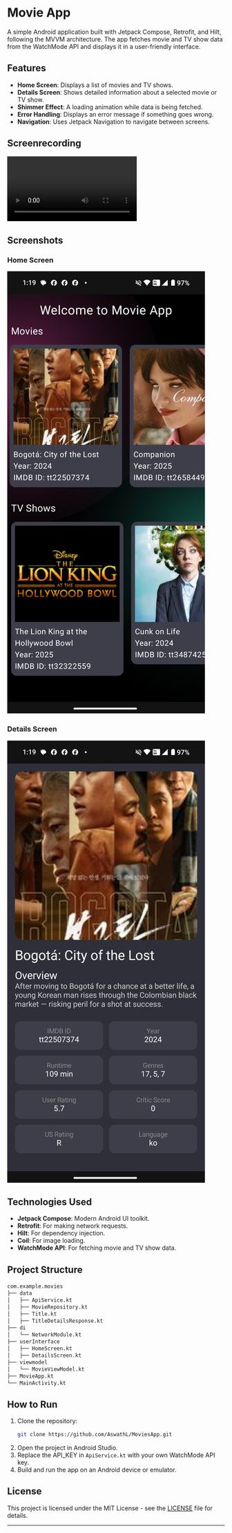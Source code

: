 # Movie App

A simple Android application built with Jetpack Compose, Retrofit, and Hilt, following the MVVM architecture. The app fetches movie and TV show data from the WatchMode API and displays it in a user-friendly interface.

## Features

- **Home Screen**: Displays a list of movies and TV shows.
- **Details Screen**: Shows detailed information about a selected movie or TV show.
- **Shimmer Effect**: A loading animation while data is being fetched.
- **Error Handling**: Displays an error message if something goes wrong.
- **Navigation**: Uses Jetpack Navigation to navigate between screens.

## Screenrecording

![MoviesApp](https://github.com/AswathL/MoviesApp/blob/main/screen-20250215-235936~2.mp4)

## Screenshots

### Home Screen
![Home Screen](https://github.com/AswathL/MoviesApp/blob/main/Screenshot_20250216-011946.png)

### Details Screen
![Details Screen](https://github.com/AswathL/MoviesApp/blob/main/Screenshot_20250216-011952.png)


## Technologies Used

- **Jetpack Compose**: Modern Android UI toolkit.
- **Retrofit**: For making network requests.
- **Hilt**: For dependency injection.
- **Coil**: For image loading.
- **WatchMode API**: For fetching movie and TV show data.

## Project Structure
```
com.example.movies
├── data
│   ├── ApiService.kt
│   ├── MovieRepository.kt
│   ├── Title.kt
│   ├── TitleDetailsResponse.kt
├── di
│   └── NetworkModule.kt
├── userInterface
│   ├── HomeScreen.kt
│   ├── DetailsScreen.kt   
├── viewmodel
│   └── MovieViewModel.kt
├── MovieApp.kt
└── MainActivity.kt
```

## How to Run

1. Clone the repository:
   ```bash
   git clone https://github.com/AswathL/MoviesApp.git
   ```
2. Open the project in Android Studio.
3. Replace the API_KEY in `ApiService.kt` with your own WatchMode API key.
4. Build and run the app on an Android device or emulator.

## License

This project is licensed under the MIT License - see the [LICENSE](https://github.com/AswathL/MoviesApp/blob/main/LICENSE) file for details.

---
